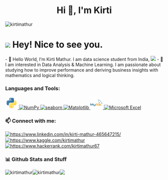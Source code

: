 <h1 align="center">Hi 👋, I'm Kirti</h1>

<p align="left"> <img src="https://komarev.com/ghpvc/?username=kirtimathur&label=Profile%20views&color=0e75b6&style=flat" alt="kirtimathur" /> </p>
<h1><img src="https://emojis.slackmojis.com/emojis/images/1531849430/4246/blob-sunglasses.gif?1531849430" width="30"/> Hey! Nice to see you.</h1>
- 👋 Hello World, I’m Kirti Mathur. I am data science student from India, <img src="https://hatscripts.github.io/circle-flags/flags/in.svg" width="20">
- 👀 I am interested in Data Analysis & Machine Learning. I am passionate about studying how to improve performance and deriving business insights with mathematics and logical thinking.
<h3 align="left">Languages and Tools:</h3>
<p align="left"> 
<a href="https://www.python.org" target="_blank" rel="noreferrer"> <img src="https://raw.githubusercontent.com/devicons/devicon/master/icons/python/python-original.svg" alt="python" width="40" height="40"/> </a> <a href="https://pandas.pydata.org/" target="_blank" rel="noreferrer"> <imgsrc="https://raw.githubusercontent.com/devicons/devicon/2ae2a900d2f041da66e950e4d48052658d850630/icons/pandas/pandas-original.svg" alt="pandas" width="40" height="40"/> </a><a href="https://numpy.org/" target="_blank" rel="noreferrer"><img src="https://numpy.org/images/logo.svg" title="NumPy" alt="NumPy" width="40" height="40"/> </a><a href="https://seaborn.pydata.org/" target="_blank" rel="noreferrer"> <img src="https://seaborn.pydata.org/_images/logo-mark-lightbg.svg" alt="seaborn" width="40" height="40"/> </a><a href="https://matplotlib.org/" target="_blank" rel="noreferrer">
<img src="https://matplotlib.org/stable/_images/sphx_glr_logos2_001.png" title="Matplotlib" alt="Matplotlib" width="40" height="40"/> </a>                            <a href="https://public.tableau.com/app/profile/kirti.mathur3578" target="_blank" rel="noreferrer"><imgsrc="https://www.lib.washington.edu/dataservices/images/Tableau_Software_logo.png/image" title="Tableau" alt="Tableau" width="40" height="40"/></a><a href="https://www.mysql.com/" target="_blank" rel="noreferrer"> <img src="https://raw.githubusercontent.com/devicons/devicon/master/icons/mysql/mysql-original-wordmark.svg" alt="mysql" width="40" height="40"/> </a> <a href="https://www.w3schools.com/cpp/" target="_blank" rel="noreferrer"><imgsrc="https://raw.githubusercontent.com/devicons/devicon/master/icons/cplusplus/cplusplus-original.svg" alt="cplusplus" width="40" height="40"/> </a><a href="https://www.microsoft.com/en-in/microsoft-365/excel" target="_blank" rel="noreferrer"><img src="https://seeklogo.com/images/M/microsoft-excel-logo-F8C90B4427-seeklogo.com.png" title="Microsoft Excel" alt="Microsoft Excel" width="40" height="40"/> </a></p>
<h3 align="left">📫 Connect with me:</h3>
<p align="left">
<a href="https://linkedin.com/in/https://www.linkedin.com/in/kirti-mathur-465647215/" target="blank"><img align="center" src="https://raw.githubusercontent.com/rahuldkjain/github-profile-readme-generator/master/src/images/icons/Social/linked-in-alt.svg" alt="https://www.linkedin.com/in/kirti-mathur-465647215/" height="30" width="40" /></a>
<a href="https://kaggle.com/https://www.kaggle.com/kirtimathur" target="blank"><img align="center" src="https://raw.githubusercontent.com/rahuldkjain/github-profile-readme-generator/master/src/images/icons/Social/kaggle.svg" alt="https://www.kaggle.com/kirtimathur" height="30" width="40" /></a>
<a href="https://www.hackerrank.com/https://www.hackerrank.com/kirtimathur67" target="blank"><img align="center" src="https://raw.githubusercontent.com/rahuldkjain/github-profile-readme-generator/master/src/images/icons/Social/hackerrank.svg" alt="https://www.hackerrank.com/kirtimathur67" height="30" width="40" /></a>
</p>

<h3> 📊 Github Stats and Stuff</h3>
<p><img align="left" src="https://github-readme-streak-stats.herokuapp.com/?user=kirtimathur&" alt="kirtimathur" />
<img align="left" src="https://github-readme-stats.vercel.app/api?username=kirtimathur&" alt="kirtimathur" /> </p>
                     
<img src="https://github-readme-stats.vercel.app/api/top-langs/?username=kirtimathur&hide_border=true&layout=compact" />



